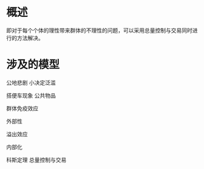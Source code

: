 # 概述
即对于每个个体的理性带来群体的不理性的问题，可以采用总量控制与交易同时进行的方法解决。

# 涉及的模型
公地悲剧
小决定泛滥

搭便车现象
公共物品

群体免疫效应

外部性

溢出效应

内部化

科斯定理
总量控制与交易